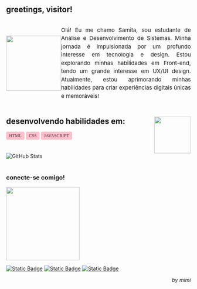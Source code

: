 
## greetings, visitor!

<div style="display: flex; align-items: center;"> <img src="https://33.media.tumblr.com/9399e5e1fa6f95c895a501b8226121bd/tumblr_nr4f0wy65q1updbngo1_250.gif" style="width: 150; height: 150;">  
<p style="text-align:justify; font-size: 15px; line-height: 1.5;"> Olá! Eu me chamo Samita, sou estudante de Análise e Desenvolvimento de Sistemas. Minha jornada é impulsionada por um profundo interesse em tecnologia e design. Estou explorando minhas habilidades em Front-end, tendo um grande interesse em UX/UI design. Atualmente, estou aprimorando minhas habilidades para criar experiências digitais únicas e memoráveis!
</div>

## desenvolvendo habilidades em: <img src="https://pt.bloggif.com/output/5/a/5a7099fcad5c9aa6e688c2b342aaa68f.gif?1737492767" width="100" height="100" style="float: right;"> 
<span style="font-family: 'Press start 2p'; font-size: 12px; padding: 4px 8px; border-radius: 4px; background-color: #FFC0CB; color: #333;">HTML</span>
<span style="font-family: 'Press start 2p'; font-size: 12px; padding: 4px 8px; border-radius: 4px; background-color: #FFC0CB; color: #333;">CSS</span>
<span style="font-family: 'Press start 2p'; font-size: 12px; padding: 4px 8px; border-radius: 4px; background-color: #FFC0CB; color: #333;">JAVASCRIPT</span>

#

![GitHub Stats](https://github-readme-stats.vercel.app/api?username=samitanunes&theme=transparent&bg_color=000&border_color=FFC0CB&show_icons=true&icon_color=FFC0CB&title_color=FFC0CB&text_color=F7F7F7)
#
### conecte-se comigo!

<img src="https://i.pinimg.com/736x/aa/b8/9f/aab89f5722f570f66fde3f6636f443c7.jpg" width="200" height="200">

 [![Static Badge](https://img.shields.io/badge/LINKEDIN-black?style=flat)](https://www.linkedin.com/in/samitanunes)
 [![Static Badge](https://img.shields.io/badge/INSTAGRAM-black?style=flat)](https://www.instagram.com/samitanunes)
 [![Static Badge](https://img.shields.io/badge/GITHUB-black?style=flat)](https://github.com/samitanunes) 

<p style="text-align: right;"><i>by mimi</i></p>

